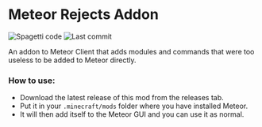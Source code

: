 # Meteor Rejects Addon
![Spagetti code](https://img.shields.io/badge/spaghetti%20code-yes-success)
![Last commit](https://img.shields.io/github/last-commit/C10udburst/meteor-rejects)

An addon to Meteor Client that adds modules and commands that were too useless to be added to Meteor directly.

### How to use:  
- Download the latest release of this mod from the releases tab.
- Put it in your `.minecraft/mods` folder where you have installed Meteor.
- It will then add itself to the Meteor GUI and you can use it as normal.
